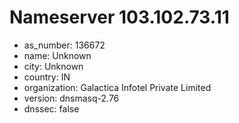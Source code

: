 # Nameserver 103.102.73.11

* as_number: 136672
* name: Unknown
* city: Unknown
* country: IN
* organization: Galactica Infotel Private Limited
* version: dnsmasq-2.76
* dnssec: false
